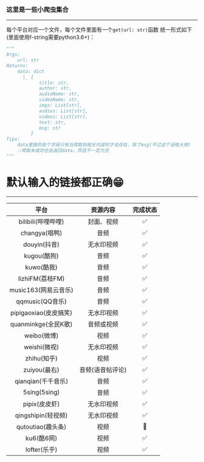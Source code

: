 ### 这里是一些小爬虫集合
---
每个平台对应一个文件，每个文件里面有一个`get(url: str)`函数 统一形式如下(里面使用f-string需要python3.6+)：
```python
"""
Args:
    url: str
Returns:
    data: dict
      |_ {
            title: str,
            author: str,
            audioName: str,
            videoName: str,
            imgs: List[str],
            audios: List[str],
            videos: List[str],
            text: str,
            msg: str
         }
Tips:
    data里面的各个字段只有当爬取到相关内容时才会存在，除了msg(不过这个没啥大用)
    ☆爬取未成功也会返回data，而且不一定为空
"""
```
# 默认输入的链接都正确:grin:
---

平台 | 资源内容 | 完成状态
:---:|:---:|:--:|
bilibili(哔哩哔哩) | 封面、视频 | :white_check_mark:
changya(唱鸭) | 音频 | :white_check_mark:
douyin(抖音) | 无水印视频 | :white_check_mark: |
kugou(酷狗) | 音频 | :white_check_mark: |
kuwo(酷我) | 音频 | :white_check_mark: |
lizhiFM(荔枝FM) | 音频 | :white_check_mark: |
music163(网易云音乐) | 音频 |:white_check_mark:|
qqmusic(QQ音乐) | 音频 | :white_check_mark: |
pipigaoxiao(皮皮搞笑) | 无水印视频 | :white_check_mark: |
quanminkge(全民K歌) | 音频或视频 | :white_check_mark:|
weibo(微博) | 视频 |:white_check_mark: |
weishi(微视) | 无水印视频 | :white_check_mark: |
zhihu(知乎) | 视频 |:white_check_mark: |
zuiyou(最右) | 音频(语音帖评论) |:white_check_mark: |
qianqian(千千音乐) | 音频 |:white_check_mark: |
5sing(5sing) | 音频 |:white_check_mark: |
pipix(皮皮虾) | 无水印视频 |:white_check_mark: |
qingshipin(轻视频) | 无水印视频 |:white_check_mark: |
qutoutiao(趣头条) | 视频 |:dash: |
ku6(酷6网) | 视频 |:white_check_mark: |
lofter(乐乎) | 视频 |:white_check_mark: |
